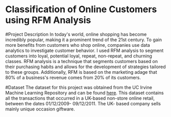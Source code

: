 # Classification of Online Customers using RFM Analysis

#Project Description
In today's world, online shopping has become incredibly popular, making it a prominent trend of the 21st century. To gain more benefits from customers who shop online, companies use data analytics to investigate customer behavior. I used RFM analysis to segment customers into loyal, potential loyal, repeat, non-repeat, and churning classes. RFM analysis is a technique that segments customers based on their purchasing habits and allows for the development of strategies tailored to these groups. Additionally, RFM is based on the marketing adage that 80% of a business's revenue comes from 20% of its customers.

#Dataset
The dataset for this project was obtained from the UC Irvine Machine Learning Repository and can be found [here](https://archive-beta.ics.uci.edu/dataset/502/online+retail+ii). This dataset contains all the transactions that occurred in a UK-based non-store online retail, between the dates 01/12/2009- 09/12/2011. The UK- based company sells mainly unique occasion giftware.

